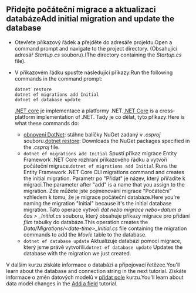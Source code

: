 ## <a name="add-initial-migration-and-update-the-database"></a><span data-ttu-id="84306-101">Přidejte počáteční migrace a aktualizaci databáze</span><span class="sxs-lookup"><span data-stu-id="84306-101">Add initial migration and update the database</span></span>

* <span data-ttu-id="84306-102">Otevřete příkazový řádek a přejděte do adresáře projektu.</span><span class="sxs-lookup"><span data-stu-id="84306-102">Open a command prompt and navigate to the project directory.</span></span> <span data-ttu-id="84306-103">(Obsahující adresář *Startup.cs* souboru).</span><span class="sxs-lookup"><span data-stu-id="84306-103">(The directory containing the *Startup.cs* file).</span></span>

* <span data-ttu-id="84306-104">V příkazovém řádku spusťte následující příkazy:</span><span class="sxs-lookup"><span data-stu-id="84306-104">Run the following commands in the command prompt:</span></span>

  ```console
  dotnet restore
  dotnet ef migrations add Initial
  dotnet ef database update
  ```
  
  <span data-ttu-id="84306-105">[.NET core](/dotnet/core/tools/index) je implementace a platformy .NET.</span><span class="sxs-lookup"><span data-stu-id="84306-105">[.NET Core](/dotnet/core/tools/index) is a cross-platform implementation of .NET.</span></span> <span data-ttu-id="84306-106">Tady je co dělat, tyto příkazy:</span><span class="sxs-lookup"><span data-stu-id="84306-106">Here is what these commands do:</span></span>

  * <span data-ttu-id="84306-107">[obnovení DotNet](/dotnet/core/tools/dotnet-restore): stáhne balíčky NuGet zadaný v *.csproj* souboru.</span><span class="sxs-lookup"><span data-stu-id="84306-107">[dotnet restore](/dotnet/core/tools/dotnet-restore): Downloads the NuGet packages specified in the *.csproj* file.</span></span>
  * <span data-ttu-id="84306-108">`dotnet ef migrations add Initial` Spustí příkaz migrace Entity Framework .NET Core rozhraní příkazového řádku a vytvoří počáteční migrace.</span><span class="sxs-lookup"><span data-stu-id="84306-108">`dotnet ef migrations add Initial` Runs the Entity Framework .NET Core CLI migrations command and creates the initial migration.</span></span> <span data-ttu-id="84306-109">Parametr po "Přidat" je název, který přiřadíte k migraci.</span><span class="sxs-lookup"><span data-stu-id="84306-109">The parameter after "add" is a name that you assign to the migration.</span></span> <span data-ttu-id="84306-110">Zde můžete jste pojmenování migrace "Počáteční" vzhledem k tomu, že je migrace počáteční databáze.</span><span class="sxs-lookup"><span data-stu-id="84306-110">Here you're naming the migration "Initial" because it's the initial database migration.</span></span> <span data-ttu-id="84306-111">Tato operace vytvoří *dat nebo migrace nebo\<datum a čas > _Initial.cs* souboru, který obsahuje příkazy migrace pro přidání *film* tabulky do databáze.</span><span class="sxs-lookup"><span data-stu-id="84306-111">This operation creates the *Data/Migrations/\<date-time>_Initial.cs* file containing the migration commands to add the *Movie* table to the database.</span></span>
  * <span data-ttu-id="84306-112">`dotnet ef database update`  Aktualizuje databázi pomocí migrace, který jsme právě vytvořili.</span><span class="sxs-lookup"><span data-stu-id="84306-112">`dotnet ef database update`  Updates the database with the migration we just created.</span></span>

<span data-ttu-id="84306-113">V dalším kurzu získáte informace o databázi a připojovací řetězec.</span><span class="sxs-lookup"><span data-stu-id="84306-113">You'll learn about the database and connection string in the next tutorial.</span></span> <span data-ttu-id="84306-114">Získáte informace o změn datových modelů v [přidat pole](xref:tutorials/first-mvc-app/new-field) kurzu.</span><span class="sxs-lookup"><span data-stu-id="84306-114">You'll learn about data model changes in the [Add a field](xref:tutorials/first-mvc-app/new-field) tutorial.</span></span>

